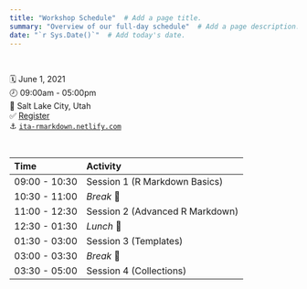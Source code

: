 ```yaml
---
title: "Workshop Schedule"  # Add a page title.
summary: "Overview of our full-day schedule"  # Add a page description.
date: "`r Sys.Date()`"  # Add today's date.
---
```


<br>

:spiral_calendar:    June 1, 2021  
:clock8:             09:00am - 05:00pm   
:round_pushpin:      Salt Lake City, Utah   
:white_check_mark:   [Register](https://statsoc.org.au/event-3457232)  
:anchor:             [`ita-rmarkdown.netlify.com`](https://ita-rmarkdown.netlify.com/)

<br>

| Time          | Activity                                                      |
|:--------------|:--------------------------------------------------------------|
| 09:00 - 10:30 | Session 1 (R Markdown Basics)                                 |
| 10:30 - 11:00 | *Break* :tea:                                                 |
| 11:00 - 12:30 | Session 2 (Advanced R Markdown)                               |
| 12:30 - 01:30 | *Lunch* :bento:                                               |
| 01:30 - 03:00 | Session 3 (Templates)                                         |
| 03:00 - 03:30 | *Break* :tea:                                                 |
| 03:30 - 05:00 | Session 4 (Collections)                                       |

<br>

<!--
01
-use ozbabynames/usbabynames
-make parameterized rmd with plots (added more on params here)
-> deploy at end!

02- focus on HTML outputs [cut version control]
-knit to bookdown (not just for books!) ?
-knit to distill (not just for ML!) ?
-maybe add in generations here
? where to include oz bakeoff?
-knit to flexdashboard
-knit to xaringan
-maybe include good HTML widgets like leaflet for mapping

Where to go?
-knit from the command line
-knitting parameterized reports from the command line

03- templates inside a package
-build an opinionated template with custom things in it
-data?
-->
